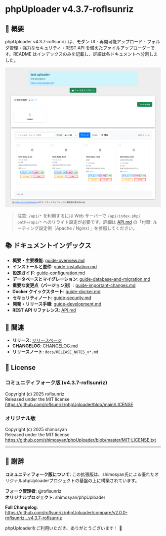 # phpUploader v4.3.7-roflsunriz

## 🎉 概要

phpUploader v4.3.7-roflsunriz は、モダン UI・再開可能アップロード・フォルダ管理・強力なセキュリティ・REST API を備えたファイルアップローダーです。README はインデックスのみを記載し、詳細は各ドキュメントへ分割しました。

![cover](./image/cover.png)

> 注意: `/api/*` を利用するには Web サーバーで `/api/index.php?path=/api/*` へのリライト設定が必要です。詳細は [API.md](docs/API.md) の「付録: ルーティング設定例（Apache / Nginx）」を参照してください。

## 📚 ドキュメントインデックス

- **概要・主要機能**: [guide-overview.md](docs/guide-overview.md)
- **インストールと要件**: [guide-installation.md](docs/guide-installation.md)
- **設定ガイド**: [guide-configuration.md](docs/guide-configuration.md)
- **データベースとマイグレーション**: [guide-database-and-migration.md](docs/guide-database-and-migration.md)
- **重要な変更点（バージョン別）**: [guide-important-changes.md](docs/guide-important-changes.md)
- **Docker クイックスタート**: [guide-docker.md](docs/guide-docker.md)
- **セキュリティノート**: [guide-security.md](docs/guide-security.md)
- **開発・リリース手順**: [guide-development.md](docs/guide-development.md)
- **REST API リファレンス**: [API.md](docs/API.md)

## 🔗 関連

- **リリース**: [リリースページ](https://github.com/roflsunriz/phpUploader/releases)
- **CHANGELOG**: [CHANGELOG.md](CHANGELOG.md)
- **リリースノート**: `docs/RELEASE_NOTES_v*.md`


## 📄 License

### **コミュニティフォーク版 (v4.3.7-roflsunriz)**
Copyright (c) 2025 roflsunriz  
Released under the MIT license  
<https://github.com/roflsunriz/phpUploader/blob/main/LICENSE>

### **オリジナル版**
Copyright (c) 2025 shimosyan  
Released under the MIT license  
<https://github.com/shimosyan/phpUploader/blob/master/MIT-LICENSE.txt>

---

## 🙏 謝辞

**コミュニティフォーク版について**: この拡張版は、shimosyan氏による優れたオリジナルphpUploaderプロジェクトの基盤の上に構築されています。

**フォーク管理者**: @roflsunriz  
**オリジナルプロジェクト**: shimosyan/phpUploader

**Full Changelog**: <https://github.com/roflsunriz/phpUploader/compare/v2.0.0-roflsunriz...v4.3.7-roflsunriz>

phpUploaderをご利用いただき、ありがとうございます！ 🚀
